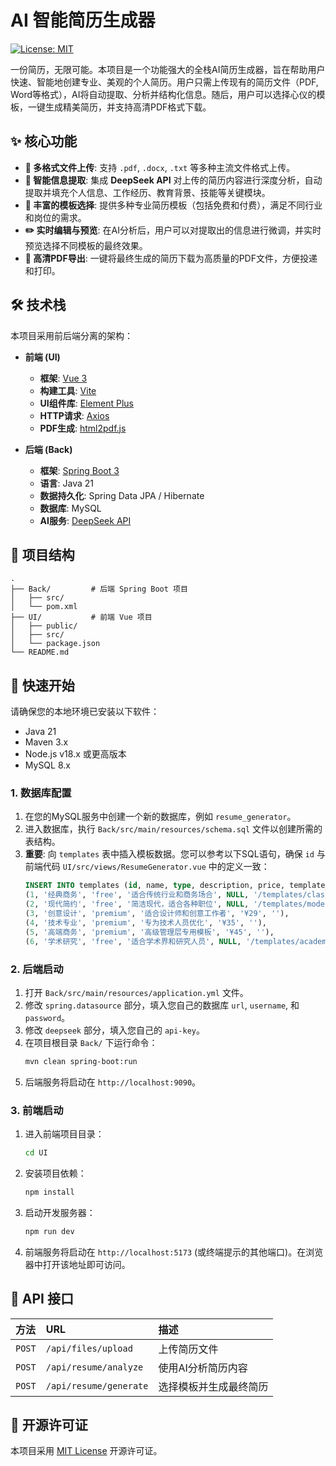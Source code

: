 # AI 智能简历生成器

[![License: MIT](https://img.shields.io/badge/License-MIT-yellow.svg)](https://opensource.org/licenses/MIT)

一份简历，无限可能。本项目是一个功能强大的全栈AI简历生成器，旨在帮助用户快速、智能地创建专业、美观的个人简历。用户只需上传现有的简历文件（PDF, Word等格式），AI将自动提取、分析并结构化信息。随后，用户可以选择心仪的模板，一键生成精美简历，并支持高清PDF格式下载。

## ✨ 核心功能

*   **📄 多格式文件上传**: 支持 `.pdf`, `.docx`, `.txt` 等多种主流文件格式上传。
*   **🤖 智能信息提取**: 集成 **DeepSeek API** 对上传的简历内容进行深度分析，自动提取并填充个人信息、工作经历、教育背景、技能等关键模块。
*   **🎨 丰富的模板选择**: 提供多种专业简历模板（包括免费和付费），满足不同行业和岗位的需求。
*   **✏️ 实时编辑与预览**: 在AI分析后，用户可以对提取出的信息进行微调，并实时预览选择不同模板的最终效果。
*   **🚀 高清PDF导出**: 一键将最终生成的简历下载为高质量的PDF文件，方便投递和打印。

## 🛠️ 技术栈

本项目采用前后端分离的架构：

*   **前端 (UI)**
    *   **框架**: [Vue 3](https://vuejs.org/)
    *   **构建工具**: [Vite](https://vitejs.dev/)
    *   **UI组件库**: [Element Plus](https://element-plus.org/)
    *   **HTTP请求**: [Axios](https://axios-http.com/)
    *   **PDF生成**: [html2pdf.js](https://github.com/eKoopmans/html2pdf.js)

*   **后端 (Back)**
    *   **框架**: [Spring Boot 3](https://spring.io/projects/spring-boot)
    *   **语言**: Java 21
    *   **数据持久化**: Spring Data JPA / Hibernate
    *   **数据库**: MySQL
    *   **AI服务**: [DeepSeek API](https://platform.deepseek.com/)

## 📁 项目结构

```
.
├── Back/         # 后端 Spring Boot 项目
│   ├── src/
│   └── pom.xml
├── UI/           # 前端 Vue 项目
│   ├── public/
│   ├── src/
│   └── package.json
└── README.md
```

## 🚀 快速开始

请确保您的本地环境已安装以下软件：

*   Java 21
*   Maven 3.x
*   Node.js v18.x 或更高版本
*   MySQL 8.x

### 1. 数据库配置

1.  在您的MySQL服务中创建一个新的数据库，例如 `resume_generator`。
2.  进入数据库，执行 `Back/src/main/resources/schema.sql` 文件以创建所需的表结构。
3.  **重要**: 向 `templates` 表中插入模板数据。您可以参考以下SQL语句，确保 `id` 与前端代码 `UI/src/views/ResumeGenerator.vue` 中的定义一致：
    ```sql
    INSERT INTO templates (id, name, type, description, price, template_path) VALUES
    (1, '经典商务', 'free', '适合传统行业和商务场合', NULL, '/templates/classic.html'),
    (2, '现代简约', 'free', '简洁现代，适合各种职位', NULL, '/templates/modern.html'),
    (3, '创意设计', 'premium', '适合设计师和创意工作者', '¥29', ''),
    (4, '技术专业', 'premium', '专为技术人员优化', '¥35', ''),
    (5, '高端商务', 'premium', '高级管理层专用模板', '¥45', ''),
    (6, '学术研究', 'free', '适合学术界和研究人员', NULL, '/templates/academic.html');
    ```

### 2. 后端启动

1.  打开 `Back/src/main/resources/application.yml` 文件。
2.  修改 `spring.datasource` 部分，填入您自己的数据库 `url`, `username`, 和 `password`。
3.  修改 `deepseek` 部分，填入您自己的 `api-key`。
4.  在项目根目录 `Back/` 下运行命令：
    ```bash
    mvn clean spring-boot:run
    ```
5.  后端服务将启动在 `http://localhost:9090`。

### 3. 前端启动

1.  进入前端项目目录：
    ```bash
    cd UI
    ```
2.  安装项目依赖：
    ```bash
    npm install
    ```
3.  启动开发服务器：
    ```bash
    npm run dev
    ```
4.  前端服务将启动在 `http://localhost:5173` (或终端提示的其他端口)。在浏览器中打开该地址即可访问。

## 📝 API 接口

| 方法 | URL | 描述 |
| :--- | :--- | :--- |
| `POST` | `/api/files/upload` | 上传简历文件 |
| `POST` | `/api/resume/analyze` | 使用AI分析简历内容 |
| `POST` | `/api/resume/generate` | 选择模板并生成最终简历 |

## 📄 开源许可证

本项目采用 [MIT License](https://opensource.org/licenses/MIT) 开源许可证。
